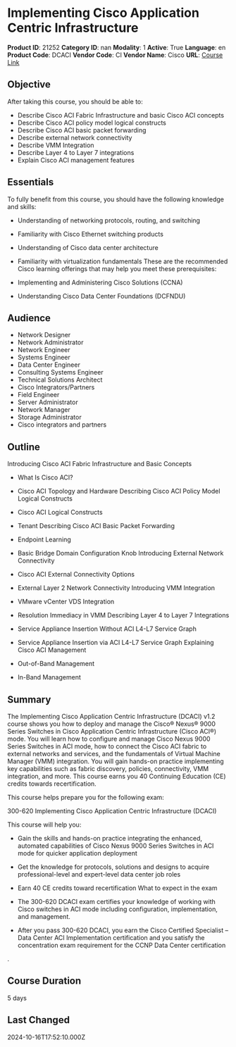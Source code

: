 # Implementing Cisco Application Centric Infrastructure

**Product ID**: 21252
**Category ID**: nan
**Modality**: 1
**Active**: True
**Language**: en
**Product Code**: DCACI
**Vendor Code**: CI
**Vendor Name**: Cisco
**URL**: [Course Link](https://www.fastlaneus.com/course/cisco-dcaci)

## Objective
After taking this course, you should be able to:


- Describe Cisco ACI Fabric Infrastructure and basic Cisco ACI concepts
- Describe Cisco ACI policy model logical constructs
- Describe Cisco ACI basic packet forwarding
- Describe external network connectivity
- Describe VMM Integration
- Describe Layer 4 to Layer 7 integrations
- Explain Cisco ACI management features

## Essentials
To fully benefit from this course, you should have the following knowledge and skills:


- Understanding of networking protocols, routing, and switching
- Familiarity with Cisco Ethernet switching products
- Understanding of Cisco data center architecture
- Familiarity with virtualization fundamentals
These are the recommended Cisco learning offerings that may help you meet these prerequisites:


- Implementing and Administering Cisco Solutions (CCNA)
- Understanding Cisco Data Center Foundations (DCFNDU)

## Audience
- Network Designer
- Network Administrator
- Network Engineer
- Systems Engineer
- Data Center Engineer
- Consulting Systems Engineer
- Technical Solutions Architect
- Cisco Integrators/Partners
- Field Engineer
- Server Administrator
- Network Manager
- Storage Administrator
- Cisco integrators and partners

## Outline
Introducing Cisco ACI Fabric Infrastructure and Basic Concepts



- What Is Cisco ACI?
- Cisco ACI Topology and Hardware
Describing Cisco ACI Policy Model Logical Constructs



- Cisco ACI Logical Constructs
- Tenant
Describing Cisco ACI Basic Packet Forwarding



- Endpoint Learning
- Basic Bridge Domain Configuration Knob
Introducing External Network Connectivity



- Cisco ACI External Connectivity Options
- External Layer 2 Network Connectivity
Introducing VMM Integration



- VMware vCenter VDS Integration
- Resolution Immediacy in VMM
Describing Layer 4 to Layer 7 Integrations



- Service Appliance Insertion Without ACI L4-L7 Service Graph
- Service Appliance Insertion via ACI L4-L7 Service Graph
Explaining Cisco ACI Management



- Out-of-Band Management
- In-Band Management

## Summary
The Implementing Cisco Application Centric Infrastructure (DCACI) v1.2 course shows you how to deploy and manage the Cisco® Nexus® 9000 Series Switches in Cisco Application Centric Infrastructure (Cisco ACI®) mode. You will learn how to configure and manage Cisco Nexus 9000 Series Switches in ACI mode, how to connect the Cisco ACI fabric to external networks and services, and the fundamentals of Virtual Machine Manager (VMM) integration. You will gain hands-on practice implementing key capabilities such as fabric discovery, policies, connectivity, VMM integration, and more. This course earns you 40 Continuing Education (CE) credits towards recertification.

This course helps prepare you for the following exam:

300-620 Implementing Cisco Application Centric Infrastructure (DCACI)

This course will help you:



- Gain the skills and hands-on practice integrating the enhanced, automated capabilities of Cisco Nexus 9000 Series Switches in ACI mode for quicker application deployment
- Get the knowledge for protocols, solutions and designs to acquire professional-level and expert-level data center job roles
- Earn 40 CE credits toward recertification
What to expect in the exam



- The 300-620 DCACI exam certifies your knowledge of working with Cisco switches in ACI mode including configuration, implementation, and management.
- After you pass 300-620 DCACI, you earn the Cisco Certified Specialist – Data Center ACI Implementation certification and you satisfy the concentration exam requirement for the CCNP Data Center certification

.

## Course Duration
5 days

## Last Changed
2024-10-16T17:52:10.000Z
